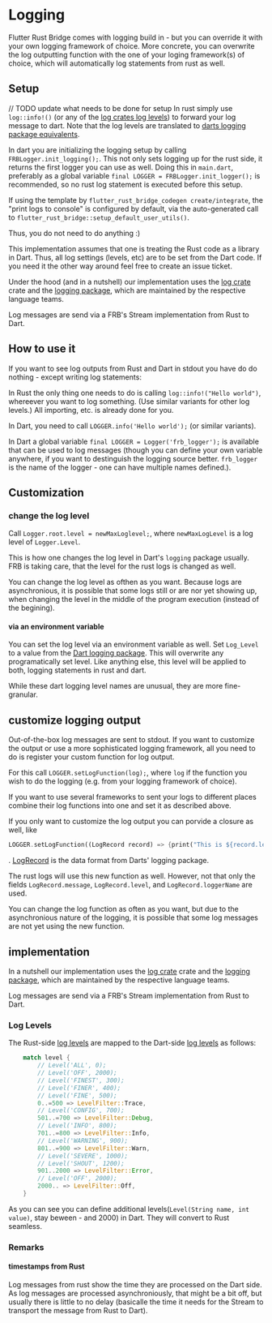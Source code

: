 # Logging

Flutter Rust Bridge comes with logging build in - but you can override it with your own logging framework of choice.
More concrete, you can overwrite the log outputting function with the one of your loging framework(s) of choice, which will automatically log statements from rust as well.


## Setup
// TODO update what needs to be done for setup
In rust simply use `log::info!()` (or any of the [log crates log levels](https://docs.rs/log/latest/log/enum.Level.html)) to forward your log message to dart.
Note that the log levels are translated to [darts logging package equivalents](https://pub.dev/documentation/logging/latest/logging/Level-class.html).

In dart you are initializing the logging setup by calling `FRBLogger.init_logging();`.
This not only sets logging up for the rust side, it returns the first logger you can use as well.
Doing this in `main.dart`, preferably as a global variable `final LOGGER = FRBLogger.init_logger();` is recommended, so no rust log statement is executed before this setup.





If using the template by `flutter_rust_bridge_codegen create/integrate`, the "print logs to console" is configured by default,
via the auto-generated call to `flutter_rust_bridge::setup_default_user_utils()`.

Thus, you do not need to do anything :)


This implementation assumes that one is treating the Rust code as a library in Dart. 
Thus, all log settings (levels, etc) are to be set from the Dart code. 
If you need it the other way around feel free to create an issue ticket.

Under the hood (and in a nutshell) our implementation uses the [log crate](https://crates.io/crates/log) crate and the [logging package](https://pub.dev/packages/logging), which are maintained by the respective language teams.

Log messages are send via a FRB's Stream implementation from Rust to Dart. 

## How to use it
If you want to see log outputs from Rust and Dart in stdout you have do do nothing - except writing log statements:

In Rust the only thing one needs to do is calling `log::info!("Hello world")`, whereever you want to log something. (Use similar variants for other log levels.) All importing, etc. is already done for you.

In Dart, you need to call `LOGGER.info('Hello world');` (or similar variants). 

In Dart a global variable `final LOGGER = Logger('frb_logger');` is available that can be used to log messages (though you can define your own variable anywhere, if you want to destinguish the logging source better. `frb_logger` is the name of the logger - one can have multiple names defined.).

## Customization
### change the log level
Call `Logger.root.level = newMaxLoglevel;`, where `newMaxLogLevel` is a log level of `Logger.Level`. 

This is how one changes the log level in Dart's `logging` package usually.
FRB is taking care, that the level for the rust logs is changed as well.

You can change the log level as ofthen as you want.
Because logs are asynchronious, it is possible that some logs still or are nor yet showing up, when changing the level in the middle of the program execution (instead of the begining).

#### via an environment variable
You can set the log level via an environment variable as well. 
Set `Log_Level` to a value from the [Dart logging package](https://pub.dev/documentation/logging/latest/logging/Level-class.html).
This will overwrite any programatically set level.
Like anything else, this level will be applied to both, logging statements in rust and dart.

While these dart logging level names are unusual, they are more fine-granular.

## customize logging output
Out-of-the-box log messages are sent to stdout. If you want to customize the output or use a more sophisticated logging framework, all you need to do is register your custom function for log output.

For this call `LOGGER.setLogFunction(log);`, where `log` if the function you wish to do the logging (e.g. from your logging framework of choice).

If you want to use several frameworks to sent your logs to different places combine their log functions into one and set it as described above.

If you only want to customize the log output you can porvide a closure as well, like 
```Dart
LOGGER.setLogFunction((LogRecord record) => {print("This is ${record.level}! ${record.message}")});
```
.
[LogRecord](https://pub.dev/documentation/logging/latest/logging/LogRecord-class.html) is the data format from Darts' logging package.

The rust logs will use this new function as well.
However, not that only the fields `LogRecord.message`, `LogRecord.level`, and `LogRecord.loggerName` are used.

You can change the log function as often as you want, but due to the asynchronious nature of the logging, it is possible that some log messages are not yet using the new function.

## implementation
In a nutshell our implementation uses the [log crate](https://crates.io/crates/log) crate and the [logging package](https://pub.dev/packages/logging), which are maintained by the respective language teams.

Log messages are send via a FRB's Stream implementation from Rust to Dart. 

### Log Levels
The Rust-side [log levels](https://docs.rs/log/0.4.22/log/enum.LevelFilter.html) are mapped to the Dart-side [log levels](https://pub.dev/documentation/logging/latest/logging/Level-class.html) as follows:

```Rust
    match level {
        // Level('ALL', 0);
        // Level('OFF', 2000);
        // Level('FINEST', 300);
        // Level('FINER', 400);
        // Level('FINE', 500);
        0..=500 => LevelFilter::Trace,
        // Level('CONFIG', 700);
        501..=700 => LevelFilter::Debug,
        // Level('INFO', 800);
        701..=800 => LevelFilter::Info,
        // Level('WARNING', 900);
        801..=900 => LevelFilter::Warn,
        // Level('SEVERE', 1000);
        // Level('SHOUT', 1200);
        901..2000 => LevelFilter::Error,
        // Level('OFF', 2000);
        2000.. => LevelFilter::Off,
    }
```

As you can see you can define additional levels(`Level(String name, int value)`, stay beween - and 2000) in Dart. 
They will convert to Rust seamless.

### Remarks
#### timestamps from Rust
Log messages from rust show the time they are processed on the Dart side. As log messages are processed asynchroniously, that might be a bit off, but usually there is little to no delay (basicalle the time it needs for the Stream to transport the message from Rust to Dart).

